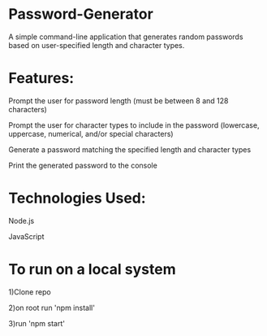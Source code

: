 # Password-Generator
A simple command-line application that generates random passwords based on user-specified length and character types.

# Features:
Prompt the user for password length (must be between 8 and 128 characters)

Prompt the user for character types to include in the password (lowercase, uppercase, numerical, and/or special characters)

Generate a password matching the specified length and character types

Print the generated password to the console
    
# Technologies Used:
Node.js

JavaScript

# To run on a local system 
1)Clone repo   

2)on root run 'npm install' 

3)run 'npm start'

